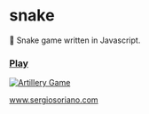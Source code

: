 # snake

:snake: Snake game written in Javascript.

### [Play](https://sergiss.github.io/snake/)

<a href="https://sergiss.github.io/snake/" rel="noreferrer" target="_blank"><img src="https://raw.githubusercontent.com/sergiss/snake/master/snake.gif" alt="Artillery Game"></a>

www.sergiosoriano.com
